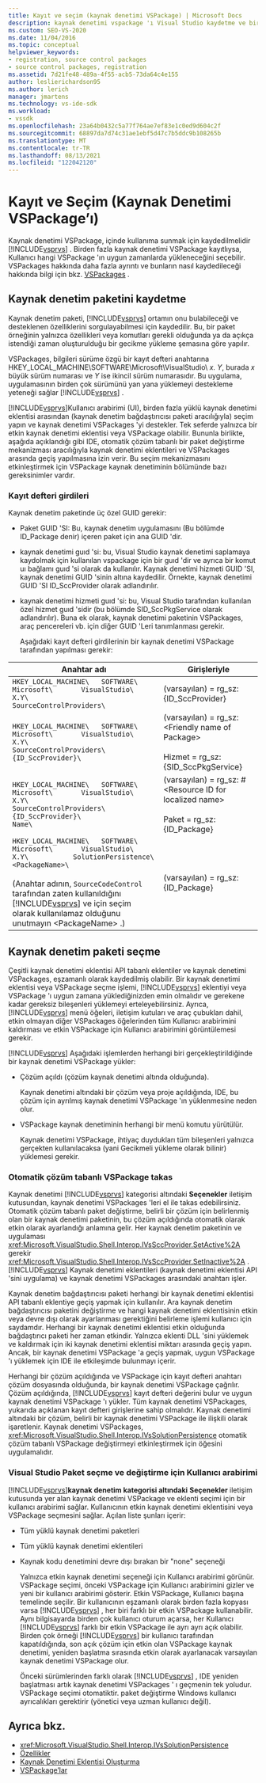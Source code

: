 ```yaml
---
title: Kayıt ve seçim (kaynak denetimi VSPackage) | Microsoft Docs
description: kaynak denetimi vspackage 'ı Visual Studio kaydetme ve birden çok kayıtlı kaynak denetimi paketinden hangi paketin yükleneceğini seçme hakkında bilgi edinin.
ms.custom: SEO-VS-2020
ms.date: 11/04/2016
ms.topic: conceptual
helpviewer_keywords:
- registration, source control packages
- source control packages, registration
ms.assetid: 7d21fe48-489a-4f55-acb5-73da64c4e155
author: leslierichardson95
ms.author: lerich
manager: jmartens
ms.technology: vs-ide-sdk
ms.workload:
- vssdk
ms.openlocfilehash: 23a64b0432c5a77f764ae7ef83e1c0ed9d604c2f
ms.sourcegitcommit: 68897da7d74c31ae1ebf5d47c7b5ddc9b108265b
ms.translationtype: MT
ms.contentlocale: tr-TR
ms.lasthandoff: 08/13/2021
ms.locfileid: "122042120"
---
```

# <a name="registration-and-selection-source-control-vspackage"></a>Kayıt ve Seçim (Kaynak Denetimi VSPackage’ı)
Kaynak denetimi VSPackage, içinde kullanıma sunmak için kaydedilmelidir [!INCLUDE[vsprvs](../../code-quality/includes/vsprvs_md.md)] . Birden fazla kaynak denetimi VSPackage kayıtlıysa, Kullanıcı hangi VSPackage 'ın uygun zamanlarda yükleneceğini seçebilir. VSPackages hakkında daha fazla ayrıntı ve bunların nasıl kaydedileceği hakkında bilgi için bkz. [VSPackages](../../extensibility/internals/vspackages.md) .

## <a name="registering-a-source-control-package"></a>Kaynak denetim paketini kaydetme
 Kaynak denetim paketi, [!INCLUDE[vsprvs](../../code-quality/includes/vsprvs_md.md)] ortamın onu bulabileceği ve desteklenen özelliklerini sorgulayabilmesi için kaydedilir. Bu, bir paket örneğinin yalnızca özellikleri veya komutları gerekli olduğunda ya da açıkça istendiği zaman oluşturulduğu bir gecikme yükleme şemasına göre yapılır.

 VSPackages, bilgileri sürüme özgü bir kayıt defteri anahtarına HKEY_LOCAL_MACHINE\SOFTWARE\Microsoft\VisualStudio\\ *x. Y*, burada *x* büyük sürüm numarası ve *Y* ise ikincil sürüm numarasıdır. Bu uygulama, uygulamasının birden çok sürümünü yan yana yüklemeyi destekleme yeteneği sağlar [!INCLUDE[vsprvs](../../code-quality/includes/vsprvs_md.md)] .

 [!INCLUDE[vsprvs](../../code-quality/includes/vsprvs_md.md)]Kullanıcı arabirimi (UI), birden fazla yüklü kaynak denetimi eklentisi arasından (kaynak denetim bağdaştırıcısı paketi aracılığıyla) seçim yapın ve kaynak denetimi VSPackages 'yi destekler. Tek seferde yalnızca bir etkin kaynak denetimi eklentisi veya VSPackage olabilir. Bununla birlikte, aşağıda açıklandığı gibi IDE, otomatik çözüm tabanlı bir paket değiştirme mekanizması aracılığıyla kaynak denetimi eklentileri ve VSPackages arasında geçiş yapılmasına izin verir. Bu seçim mekanizmasını etkinleştirmek için VSPackage kaynak denetiminin bölümünde bazı gereksinimler vardır.

### <a name="registry-entries"></a>Kayıt defteri girdileri
 Kaynak denetim paketinde üç özel GUID gerekir:

- Paket GUID 'SI: Bu, kaynak denetim uygulamasını (Bu bölümde ID_Package denir) içeren paket için ana GUID 'dir.

- kaynak denetimi guıd 'si: bu, Visual Studio kaynak denetimi saplamaya kaydolmak için kullanılan vspackage için bir guıd 'dir ve ayrıca bir komut uı bağlamı guıd 'si olarak da kullanılır. Kaynak denetimi hizmeti GUID 'SI, kaynak denetimi GUID 'sinin altına kaydedilir. Örnekte, kaynak denetimi GUID 'SI ID_SccProvider olarak adlandırılır.

- kaynak denetimi hizmeti guıd 'si: bu, Visual Studio tarafından kullanılan özel hizmet guıd 'sidir (bu bölümde SID_SccPkgService olarak adlandırılır). Buna ek olarak, kaynak denetimi paketinin VSPackages, araç pencereleri vb. için diğer GUID 'Leri tanımlanması gerekir.

  Aşağıdaki kayıt defteri girdilerinin bir kaynak denetimi VSPackage tarafından yapılması gerekir:

| Anahtar adı | Girişleriyle |
| - | - |
| `HKEY_LOCAL_MACHINE\   SOFTWARE\     Microsoft\       VisualStudio\         X.Y\           SourceControlProviders\` | (varsayılan) = rg_sz: {ID_SccProvider} |
| `HKEY_LOCAL_MACHINE\   SOFTWARE\     Microsoft\       VisualStudio\         X.Y\           SourceControlProviders\             {ID_SccProvider}\` | (varsayılan) = rg_sz:\<Friendly name of Package><br /><br /> Hizmet = rg_sz: {SID_SccPkgService} |
| `HKEY_LOCAL_MACHINE\   SOFTWARE\     Microsoft\       VisualStudio\         X.Y\           SourceControlProviders\             {ID_SccProvider}\               Name\` | (varsayılan) = rg_sz: #\<Resource ID for localized name><br /><br /> Paket = rg_sz: {ID_Package} |
| `HKEY_LOCAL_MACHINE\   SOFTWARE\     Microsoft\       VisualStudio\         X.Y\           SolutionPersistence\             <PackageName>\`<br /><br /> (Anahtar adının, `SourceCodeControl` tarafından zaten kullanıldığını [!INCLUDE[vsprvs](../../code-quality/includes/vsprvs_md.md)] ve için seçim olarak kullanılamaz olduğunu unutmayın \<PackageName> .) | (varsayılan) = rg_sz: {ID_Package} |

## <a name="selecting-a-source-control-package"></a>Kaynak denetim paketi seçme
 Çeşitli kaynak denetimi eklentisi API tabanlı eklentiler ve kaynak denetimi VSPackages, eşzamanlı olarak kaydedilmiş olabilir. Bir kaynak denetimi eklentisi veya VSPackage seçme işlemi, [!INCLUDE[vsprvs](../../code-quality/includes/vsprvs_md.md)] eklentiyi veya VSPackage 'ı uygun zamana yüklediğinizden emin olmalıdır ve gerekene kadar gereksiz bileşenleri yüklemeyi erteleyebilirsiniz. Ayrıca, [!INCLUDE[vsprvs](../../code-quality/includes/vsprvs_md.md)] menü öğeleri, iletişim kutuları ve araç çubukları dahil, etkin olmayan diğer VSPackages öğelerinden tüm Kullanıcı arabirimini kaldırması ve etkin VSPackage için Kullanıcı arabirimini görüntülemesi gerekir.

 [!INCLUDE[vsprvs](../../code-quality/includes/vsprvs_md.md)] Aşağıdaki işlemlerden herhangi biri gerçekleştirildiğinde bir kaynak denetimi VSPackage yükler:

- Çözüm açıldı (çözüm kaynak denetimi altında olduğunda).

   Kaynak denetimi altındaki bir çözüm veya proje açıldığında, IDE, bu çözüm için ayrılmış kaynak denetimi VSPackage 'ın yüklenmesine neden olur.

- VSPackage kaynak denetiminin herhangi bir menü komutu yürütülür.

  Kaynak denetimi VSPackage, ihtiyaç duydukları tüm bileşenleri yalnızca gerçekten kullanılacaksa (yani Gecikmeli yükleme olarak bilinir) yüklemesi gerekir.

### <a name="automatic-solution-based-vspackage-swapping"></a>Otomatik çözüm tabanlı VSPackage takas
 Kaynak denetimi [!INCLUDE[vsprvs](../../code-quality/includes/vsprvs_md.md)] kategorisi altındaki **Seçenekler** iletişim kutusundan, kaynak denetimi VSPackages 'leri el ile  takas edebilirsiniz. Otomatik çözüm tabanlı paket değiştirme, belirli bir çözüm için belirlenmiş olan bir kaynak denetimi paketinin, bu çözüm açıldığında otomatik olarak etkin olarak ayarlandığı anlamına gelir. Her kaynak denetim paketinin ve uygulaması <xref:Microsoft.VisualStudio.Shell.Interop.IVsSccProvider.SetActive%2A> gerekir <xref:Microsoft.VisualStudio.Shell.Interop.IVsSccProvider.SetInactive%2A> . [!INCLUDE[vsprvs](../../code-quality/includes/vsprvs_md.md)] Kaynak denetimi eklentileri (kaynak denetimi eklentisi API 'sini uygulama) ve kaynak denetimi VSPackages arasındaki anahtarı işler.

 Kaynak denetim bağdaştırıcısı paketi herhangi bir kaynak denetimi eklentisi API tabanlı eklentiye geçiş yapmak için kullanılır. Ara kaynak denetim bağdaştırıcısı paketini değiştirme ve hangi kaynak denetimi eklentisinin etkin veya devre dışı olarak ayarlanması gerektiğini belirleme işlemi kullanıcı için saydamdır. Herhangi bir kaynak denetimi eklentisi etkin olduğunda bağdaştırıcı paketi her zaman etkindir. Yalnızca eklenti DLL 'sini yüklemek ve kaldırmak için iki kaynak denetimi eklentisi miktarı arasında geçiş yapın. Ancak, bir kaynak denetimi VSPackage 'a geçiş yapmak, uygun VSPackage 'ı yüklemek için IDE ile etkileşimde bulunmayı içerir.

 Herhangi bir çözüm açıldığında ve VSPackage için kayıt defteri anahtarı çözüm dosyasında olduğunda, bir kaynak denetimi VSPackage çağrılır. Çözüm açıldığında, [!INCLUDE[vsprvs](../../code-quality/includes/vsprvs_md.md)] kayıt defteri değerini bulur ve uygun kaynak denetimi VSPackage 'ı yükler. Tüm kaynak denetimi VSPackages, yukarıda açıklanan kayıt defteri girişlerine sahip olmalıdır. Kaynak denetimi altındaki bir çözüm, belirli bir kaynak denetimi VSPackage ile ilişkili olarak işaretlenir. Kaynak denetimi VSPackages, <xref:Microsoft.VisualStudio.Shell.Interop.IVsSolutionPersistence> otomatik çözüm tabanlı VSPackage değiştirmeyi etkinleştirmek için öğesini uygulamalıdır.

### <a name="visual-studio-ui-for-package-selection-and-switching"></a>Visual Studio Paket seçme ve değiştirme için Kullanıcı arabirimi
 [!INCLUDE[vsprvs](../../code-quality/includes/vsprvs_md.md)]**kaynak denetim kategorisi altındaki** **Seçenekler** iletişim kutusunda yer alan kaynak denetimi VSPackage ve eklenti seçimi için bir kullanıcı arabirimi sağlar. Kullanıcının etkin kaynak denetimi eklentisini veya VSPackage seçmesini sağlar. Açılan liste şunları içerir:

- Tüm yüklü kaynak denetimi paketleri

- Tüm yüklü kaynak denetimi eklentileri

- Kaynak kodu denetimini devre dışı bırakan bir "none" seçeneği

  Yalnızca etkin kaynak denetimi seçeneği için Kullanıcı arabirimi görünür. VSPackage seçimi, önceki VSPackage için Kullanıcı arabirimini gizler ve yeni bir kullanıcı arabirimi gösterir. Etkin VSPackage, Kullanıcı başına temelinde seçilir. Bir kullanıcının eşzamanlı olarak birden fazla kopyası varsa [!INCLUDE[vsprvs](../../code-quality/includes/vsprvs_md.md)] , her biri farklı bir etkin VSPackage kullanabilir. Aynı bilgisayarda birden çok kullanıcı oturum açarsa, her Kullanıcı [!INCLUDE[vsprvs](../../code-quality/includes/vsprvs_md.md)] farklı bir etkin VSPackage ile ayrı ayrı açık olabilir. Birden çok örneği [!INCLUDE[vsprvs](../../code-quality/includes/vsprvs_md.md)] bir kullanıcı tarafından kapatıldığında, son açık çözüm için etkin olan VSPackage kaynak denetimi, yeniden başlatma sırasında etkin olarak ayarlanacak varsayılan kaynak denetimi VSPackage olur.

  Önceki sürümlerinden farklı olarak [!INCLUDE[vsprvs](../../code-quality/includes/vsprvs_md.md)] , IDE yeniden başlatması artık kaynak denetimi VSPackages ' ı geçmenin tek yoludur. VSPackage seçimi otomatiktir. paket değiştirme Windows kullanıcı ayrıcalıkları gerektirir (yönetici veya uzman kullanıcı değil).

## <a name="see-also"></a>Ayrıca bkz.
- <xref:Microsoft.VisualStudio.Shell.Interop.IVsSolutionPersistence>
- [Özellikler](../../extensibility/internals/source-control-vspackage-features.md)
- [Kaynak Denetimi Eklentisi Oluşturma](../../extensibility/internals/creating-a-source-control-plug-in.md)
- [VSPackage’lar](../../extensibility/internals/vspackages.md)
